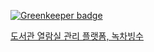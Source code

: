 
[![Greenkeeper badge](https://badges.greenkeeper.io/taehoon02/green-tea-bingsu.svg)](https://greenkeeper.io/)

[도서관 열람실 관리 플랫폼, 녹차빙수](https://github.com/kwonbosung02/DongtanICT/blob/master/README.md)
